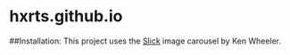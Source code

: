 hxrts.github.io
===============

##Installation:
This project uses the <a href="https://github.com/slick/slick" target="_blank">Slick</a> image carousel by Ken Wheeler.
